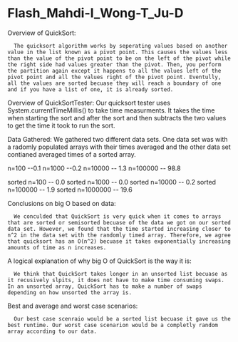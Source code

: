 # Flash_Mahdi-I_Wong-T_Ju-D
Overview of QuickSort:

	  The quicksort algorithm works by seperating values based on another value in the list known as a pivot point. This causes the values less than the value of the pivot point to be on the left of the pivot while the right side had values greater than the pivot. Then, you perform the partition again except it happens to all the values left of the pivot point and all the values right of the pivot point. Eventully, all the values are sorted becuase they will reach a boundary of one and if you have a list of one, it is already sorted. 

Overview of QuickSortTester:
	 Our quicksort tester uses System.currentTimeMillis() to take
	 time measurments. It takes the time when starting the sort and
	 after the sort and then subtracts the two values to get the time
	 it took to run the sort. 

Data Gathered:
     We gathered two different data sets. One data set was with a radomly populated arrays with their times averaged and the other data set contianed averaged times of a sorted array.

n=100 --0.1
n=1000 --0.2
n=10000 -- 1.3
n=100000 -- 98.8

sorted n=100 -- 0.0
sorted n=1000 -- 0.0
sorted n=10000 -- 0.2
sorted n=100000 -- 1.9
sorted n=1000000 -- 19.6

     
Conclusions on big O based on data:

      We conculded that QuickSort is very quick when it comes to arrays that are sorted or semisorted becuase of the data we got on our sorted data set. However, we found that the time started increasing closer to n^2 in the data set with the randomly timed array. Therefore, we agree that quicksort has an O(n^2) becuase it takes exponentially increasing amounts of time as n increases. 


A logical explanation of why big O of QuickSort is the way it is:

      We think that QuickSort takes longer in an unsorted list becuase as it recusively slpits, it does not have to make time consuming swaps. In an unsorted array, QuickSort has to make a number of swaps depending on how unsorted the array is. 

Best and average and worst case scenarios:

      Our best case scenraio would be a sorted list becuase it gave us the best runtime. Our worst case scenarion would be a completly random array according to our data. 



